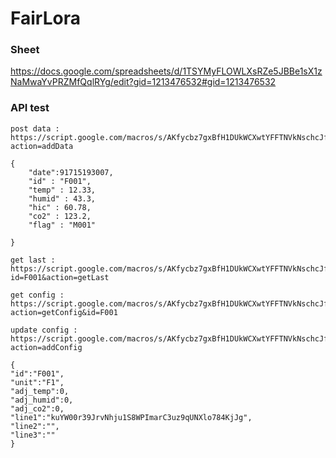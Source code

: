 # FairLora

### Sheet
https://docs.google.com/spreadsheets/d/1TSYMyFLOWLXsRZe5JBBe1sX1zNaMwaYvPRZMfQqlRYg/edit?gid=1213476532#gid=1213476532

### API test
```
post data : https://script.google.com/macros/s/AKfycbz7gxBfH1DUkWCXwtYFFTNVkNschcJfjCdh8WyXNjvKmOfUefk4Hwf3UxeEy5Y8S8ffrQ/exec?action=addData
```
```
{
    "date":91715193007,
    "id" : "F001",
    "temp" : 12.33,
    "humid" : 43.3,
    "hic" : 60.78,
    "co2" : 123.2,
    "flag" : "M001"

}
```
```
get last : https://script.google.com/macros/s/AKfycbz7gxBfH1DUkWCXwtYFFTNVkNschcJfjCdh8WyXNjvKmOfUefk4Hwf3UxeEy5Y8S8ffrQ/exec?id=F001&action=getLast
```
```
get config : https://script.google.com/macros/s/AKfycbz7gxBfH1DUkWCXwtYFFTNVkNschcJfjCdh8WyXNjvKmOfUefk4Hwf3UxeEy5Y8S8ffrQ/exec?action=getConfig&id=F001
```
```
update config : https://script.google.com/macros/s/AKfycbz7gxBfH1DUkWCXwtYFFTNVkNschcJfjCdh8WyXNjvKmOfUefk4Hwf3UxeEy5Y8S8ffrQ/exec?action=addConfig
```
```
{
"id":"F001",
"unit":"F1",
"adj_temp":0,
"adj_humid":0,
"adj_co2":0,
"line1":"kuYW00r39JrvNhju1S8WPImarC3uz9qUNXlo784KjJg",
"line2":"",
"line3":""
}
```


